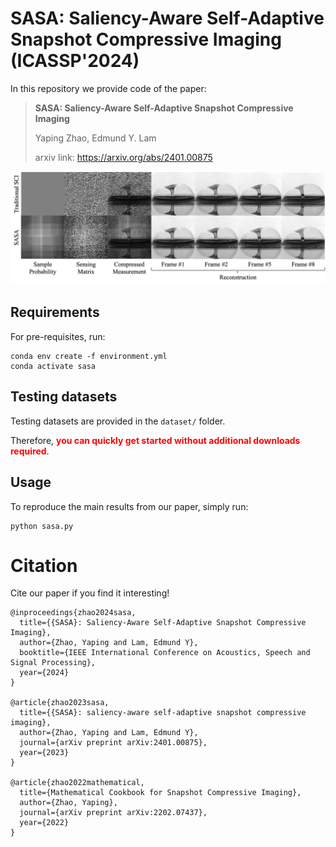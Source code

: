 # SASA: Saliency-Aware Self-Adaptive Snapshot Compressive Imaging (ICASSP'2024)
In this repository we provide code of the paper:
> **SASA: Saliency-Aware Self-Adaptive Snapshot Compressive Imaging**
> 
> Yaping Zhao, Edmund Y. Lam
> 
> arxiv link: https://arxiv.org/abs/2401.00875

<p align="center">
<img src="img/teaser.png">
</p>

## Requirements
For pre-requisites, run:
```
conda env create -f environment.yml
conda activate sasa
```

## Testing datasets
Testing datasets are provided in the `dataset/` folder.

Therefore, <span style="color:red">**you can quickly get started without additional downloads required**</span>.

## Usage
To reproduce the main results from our paper, simply run:
```
python sasa.py
```

# Citation
Cite our paper if you find it interesting!
```
@inproceedings{zhao2024sasa,
  title={{SASA}: Saliency-Aware Self-Adaptive Snapshot Compressive Imaging},
  author={Zhao, Yaping and Lam, Edmund Y},
  booktitle={IEEE International Conference on Acoustics, Speech and Signal Processing},
  year={2024}
}

@article{zhao2023sasa,
  title={{SASA}: saliency-aware self-adaptive snapshot compressive imaging},
  author={Zhao, Yaping and Lam, Edmund Y},
  journal={arXiv preprint arXiv:2401.00875},
  year={2023}
}

@article{zhao2022mathematical,
  title={Mathematical Cookbook for Snapshot Compressive Imaging},
  author={Zhao, Yaping},
  journal={arXiv preprint arXiv:2202.07437},
  year={2022}
}
```